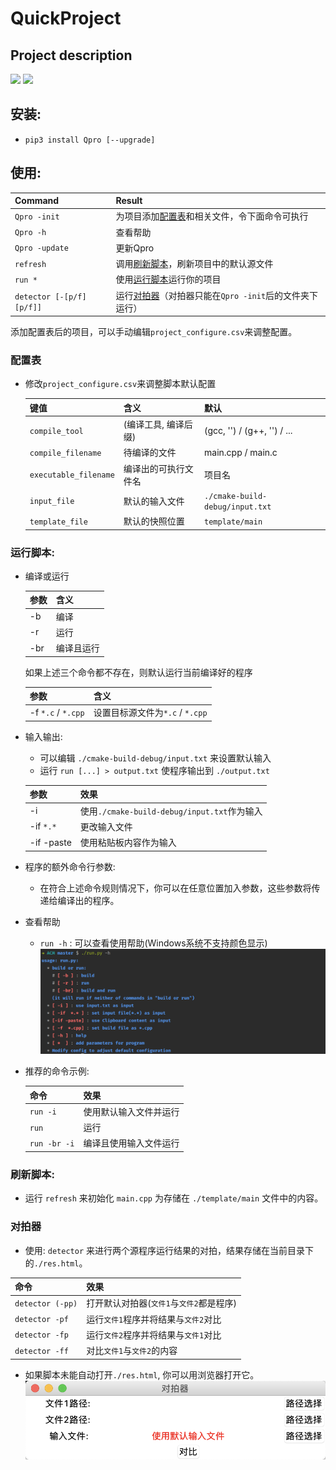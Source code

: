 # QuickProject
## Project description

[![](https://img.shields.io/badge/version-0.4.0-green)]()
[![](https://img.shields.io/badge/Author-RhythmLian-blue)]()

## 安装:

  - `pip3 install Qpro [--upgrade]`

## 使用:

| Command | Result |
| :----- | :----- |
| `Qpro -init` | 为项目添加[配置表](#配置表)和相关文件，令下面命令可执行 |
| `Qpro -h` | 查看帮助 |
| `Qpro -update` | 更新Qpro |
| `refresh` | 调用[刷新脚本](#刷新脚本)，刷新项目中的默认源文件 |
| `run *` | 使用[运行脚本](#运行脚本)运行你的项目 |
| `detector [-[p/f][p/f]]` | 运行[对拍器](#对拍器)（对拍器只能在`Qpro -init`后的文件夹下运行） |

添加配置表后的项目，可以手动编辑`project_configure.csv`来调整配置。

### 配置表

  - 修改`project_configure.csv`来调整脚本默认配置
  
      | 键值 | 含义 | 默认 |
      | :----- | :----- | :----- |
      | `compile_tool` | (编译工具, 编译后缀) | (gcc, '') / (g++, '') / ... |
      | `compile_filename` | 待编译的文件 | main.cpp / main.c |
      | `executable_filename` | 编译出的可执行文件名 | 项目名 |
      | `input_file` | 默认的输入文件 | `./cmake-build-debug/input.txt`|
      | `template_file` | 默认的快照位置 | `template/main` |

### 运行脚本:

  - 编译或运行
  
      | 参数 | 含义 |
      | :----- | :----- |
      | -b | 编译 |
      | -r | 运行 |
      | -br | 编译且运行 |
      
      如果上述三个命令都不存在，则默认运行当前编译好的程序
      
      | 参数 | 含义 |
      | :----- | :----- |
      | -f `*.c` / `*.cpp` | 设置目标源文件为`*.c` / `*.cpp` |

  - 输入输出:
    
      - 可以编辑 `./cmake-build-debug/input.txt` 来设置默认输入
      - 运行 `run [...] > output.txt` 使程序输出到 `./output.txt`
      
      | 参数 | 效果 |
      | :----- | :----- |
      | -i | 使用`./cmake-build-debug/input.txt`作为输入 |
      | -if `*.*` | 更改输入文件 |
      | -if -paste | 使用粘贴板内容作为输入 |
      
  - 程序的额外命令行参数:
  
      - 在符合上述命令规则情况下，你可以在任意位置加入参数，这些参数将传递给编译出的程序。
      
  - 查看帮助
    
      - `run -h` : 可以查看使用帮助(Windows系统不支持颜色显示)
        ![help](https://github.com/Rhythmicc/QuickProject/blob/master/img/2.png?raw=true)
  
  - 推荐的命令示例:
    
      | 命令 | 效果 |
      | :----- | :----- |
      | `run -i` | 使用默认输入文件并运行 |
      | `run`| 运行 |
      | `run -br -i` |  编译且使用输入文件运行 |

### 刷新脚本:

  - 运行 `refresh` 来初始化 `main.cpp` 为存储在 `./template/main` 文件中的内容。

### 对拍器

  - 使用: `detector` 来进行两个源程序运行结果的对拍，结果存储在当前目录下的`./res.html`。
  
  | 命令 | 效果 |
  |:---|:---|
  | `detector (-pp)` | 打开默认对拍器(`文件1`与`文件2`都是程序) |
  | `detector -pf` | 运行`文件1`程序并将结果与`文件2`对比 |
  | `detector -fp` | 运行`文件2`程序并将结果与`文件1`对比 |
  | `detector -ff` | 对比`文件1`与`文件2`的内容 |
  - 如果脚本未能自动打开`./res.html`, 你可以用浏览器打开它。
    ![GUI](https://github.com/Rhythmicc/QuickProject/blob/master/img/1.png?raw=true)

